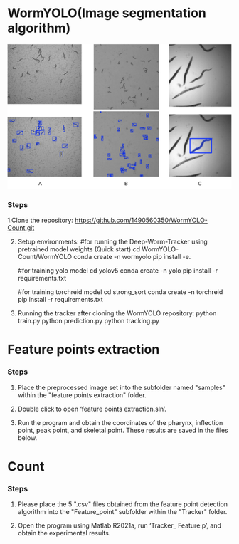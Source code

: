 # WormYOLO(Image segmentation algorithm)
![描述](WormYOLO/examples/Figure1.tif)
### Steps

1.Clone the repository:
   https://github.com/1490560350/WormYOLO-Count.git

2. Setup environments:
   #for running the Deep-Worm-Tracker using pretrained model weights (Quick start)
   cd WormYOLO-Count/WormYOLO
   conda create -n wormyolo
   pip install -e.
   
   #for training yolo model
   cd yolov5
   conda create -n yolo
   pip install -r requirements.txt
   
   #for training torchreid model
   cd strong_sort
   conda create -n torchreid
   pip install -r requirements.txt
3. Running the tracker after cloning the WormYOLO repository:
   python train.py
   python prediction.py
   python tracking.py
# Feature points extraction
### Steps
1. Place the preprocessed image set into the subfolder named "samples" within the "feature points extraction" folder.

2. Double click to open ‘feature points extraction.sln’.

3. Run the program and obtain the coordinates of the pharynx, inflection point, peak point, and skeletal point. These results are saved in the files below.

# Count
### Steps
1. Please place the 5 ".csv" files obtained from the feature point detection algorithm into the "Feature_point" subfolder within the "Tracker" folder.

2. Open the program using Matlab R2021a, run ‘Tracker_ Feature.p’, and obtain the experimental results.



